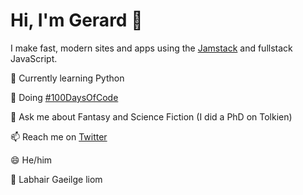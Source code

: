 # Hi, I'm Gerard 👋

I make fast, modern sites and apps using the [Jamstack](https://jamstack.org/) and fullstack JavaScript.

🐍 Currently learning Python

💯 Doing [#100DaysOfCode](<https://twitter.com/search?q=%23100daysofcode%20(from%3AGerard_K_Hynes)&f=live>)

🧙 Ask me about Fantasy and Science Fiction (I did a PhD on Tolkien)

📫 Reach me on [Twitter](https://twitter.com/Gerard_K_Hynes)

😄 He/him

👋 Labhair Gaeilge liom
